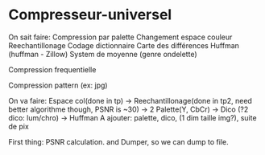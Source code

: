# Compresseur-universel

On sait faire:
Compression par palette
Changement espace couleur
Reechantillonage
Codage dictionnaire
Carte des différences
Huffman (huffman - Zillow)
System de moyenne (genre ondelette)
  
Compression frequentielle

Compression pattern (ex: jpg)

On va faire: 
  Espace col(done in tp) -> Reechantillonage(done in tp2, need better algorithme though, PSNR is ~30) ->  2 Palette(Y, CbCr) -> Dico (?2 dico: lum/chro) -> Huffman
    A ajouter: palette, dico, (1 dim taille img?), suite de pix 


First thing:
  PSNR calculation.
  and Dumper, so we can dump to file.
